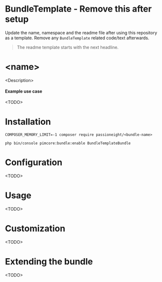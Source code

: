 # BundleTemplate - Remove this after setup
Update the name, namespace and the readme file after using this repository as a template.
Remove any `BundleTemplate` related code/text afterwards.

> The readme template starts with the next headline.

# &lt;name&gt;
&lt;Description&gt;

#### Example use case
&lt;TODO&gt;

# Installation

```
COMPOSER_MEMORY_LIMIT=-1 composer require passioneight/<bundle-name>
```

```
php bin/console pimcore:bundle:enable BundleTemplateBundle
```

# Configuration
&lt;TODO&gt;

# Usage
&lt;TODO&gt;

# Customization
&lt;TODO&gt;

# Extending the bundle
&lt;TODO&gt;
